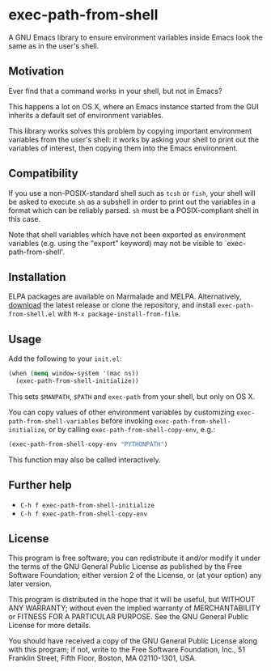 exec-path-from-shell
=====================

A GNU Emacs library to ensure environment variables inside Emacs look
the same as in the user's shell.

Motivation
----------

Ever find that a command works in your shell, but not in Emacs?

This happens a lot on OS X, where an Emacs instance started from the GUI inherits a
default set of environment variables.

This library works solves this problem by copying important environment
variables from the user's shell: it works by asking your shell to print out the
variables of interest, then copying them into the Emacs environment.

Compatibility
-------------

If you use a non-POSIX-standard shell such as `tcsh` or `fish`, your
shell will be asked to execute `sh` as a subshell in order to print
out the variables in a format which can be reliably parsed. `sh` must
be a POSIX-compliant shell in this case.

Note that shell variables which have not been exported as environment
variables (e.g. using the "export" keyword) may not be visible to
`exec-path-from-shell'.

Installation
------------

ELPA packages are available on Marmalade and MELPA.  Alternatively, [download][]
the latest release or clone the repository, and install
`exec-path-from-shell.el` with `M-x package-install-from-file`.

Usage
-----

Add the following to your `init.el`:

```scheme
(when (memq window-system '(mac ns))
  (exec-path-from-shell-initialize))
```

This sets `$MANPATH`, `$PATH` and `exec-path` from your shell, but only on OS X.

You can copy values of other environment variables by customizing
`exec-path-from-shell-variables` before invoking
`exec-path-from-shell-initialize`, or by calling
`exec-path-from-shell-copy-env`, e.g.:

```scheme
(exec-path-from-shell-copy-env "PYTHONPATH")
```

This function may also be called interactively.

Further help
------------

* `C-h f exec-path-from-shell-initialize`
* `C-h f exec-path-from-shell-copy-env`

License
-------

This program is free software; you can redistribute it and/or modify it under
the terms of the GNU General Public License as published by the Free Software
Foundation; either version 2 of the License, or (at your option) any later
version.

This program is distributed in the hope that it will be useful, but WITHOUT ANY
WARRANTY; without even the implied warranty of MERCHANTABILITY or FITNESS FOR A
PARTICULAR PURPOSE.  See the GNU General Public License for more details.

You should have received a copy of the GNU General Public License along with
this program; if not, write to the Free Software Foundation, Inc., 51 Franklin
Street, Fifth Floor, Boston, MA 02110-1301, USA.

[download]: https://github.com/purcell/exec-path-from-shell/tags
